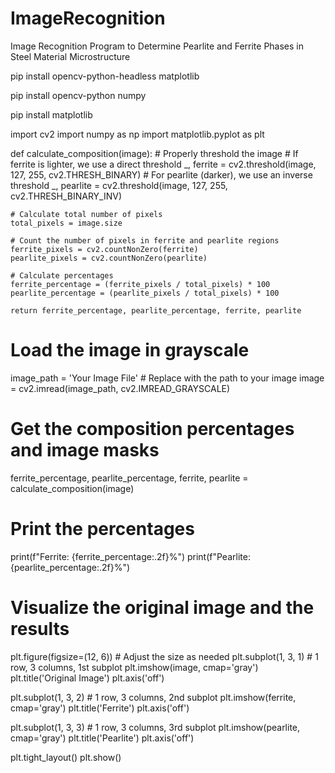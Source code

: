# ImageRecognition
Image Recognition Program to Determine Pearlite and Ferrite Phases in Steel Material Microstructure

pip install opencv-python-headless matplotlib

pip install opencv-python numpy

pip install matplotlib

import cv2
import numpy as np
import matplotlib.pyplot as plt

def calculate_composition(image):
    # Properly threshold the image
    # If ferrite is lighter, we use a direct threshold
    _, ferrite = cv2.threshold(image, 127, 255, cv2.THRESH_BINARY)
    # For pearlite (darker), we use an inverse threshold
    _, pearlite = cv2.threshold(image, 127, 255, cv2.THRESH_BINARY_INV)

    # Calculate total number of pixels
    total_pixels = image.size

    # Count the number of pixels in ferrite and pearlite regions
    ferrite_pixels = cv2.countNonZero(ferrite)
    pearlite_pixels = cv2.countNonZero(pearlite)

    # Calculate percentages
    ferrite_percentage = (ferrite_pixels / total_pixels) * 100
    pearlite_percentage = (pearlite_pixels / total_pixels) * 100

    return ferrite_percentage, pearlite_percentage, ferrite, pearlite

# Load the image in grayscale
image_path = 'Your Image File'  # Replace with the path to your image
image = cv2.imread(image_path, cv2.IMREAD_GRAYSCALE)

# Get the composition percentages and image masks
ferrite_percentage, pearlite_percentage, ferrite, pearlite = calculate_composition(image)

# Print the percentages
print(f"Ferrite: {ferrite_percentage:.2f}%")
print(f"Pearlite: {pearlite_percentage:.2f}%")

# Visualize the original image and the results
plt.figure(figsize=(12, 6))  # Adjust the size as needed
plt.subplot(1, 3, 1)  # 1 row, 3 columns, 1st subplot
plt.imshow(image, cmap='gray')
plt.title('Original Image')
plt.axis('off')

plt.subplot(1, 3, 2)  # 1 row, 3 columns, 2nd subplot
plt.imshow(ferrite, cmap='gray')
plt.title('Ferrite')
plt.axis('off')

plt.subplot(1, 3, 3)  # 1 row, 3 columns, 3rd subplot
plt.imshow(pearlite, cmap='gray')
plt.title('Pearlite')
plt.axis('off')

plt.tight_layout()
plt.show()
